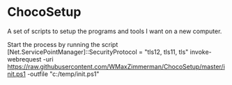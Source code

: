 # ChocoSetup
A set of scripts to setup the programs and tools I want on a new computer.

Start the process by running the script
[Net.ServicePointManager]::SecurityProtocol = "tls12, tls11, tls"
invoke-webrequest -uri https://raw.githubusercontent.com/WMaxZimmerman/ChocoSetup/master/init.ps1 -outfile "c:/temp/init.ps1"

